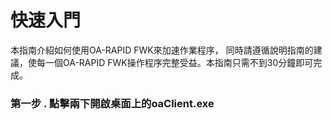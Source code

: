 # 快速入門



本指南介紹如何使用OA-RAPID FWK來加速作業程序， 同時請遵循說明指南的建議，使每一個OA-RAPID FWK操作程序完整受益。本指南只需不到30分鐘即可完成。



### 第一步 . 點擊兩下開啟桌面上的oaClient.exe


